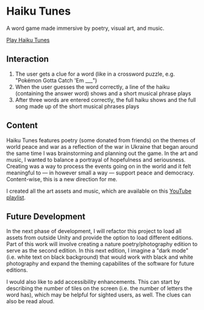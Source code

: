 # Haiku Tunes

A word game made immersive by poetry, visual art, and music. 

<a href="http://leahtynan.com/haiku-tunes">Play Haiku Tunes</a>

## Interaction
1. The user gets a clue for a word (like in a crossword puzzle, e.g. "Pokémon Gotta Catch 'Em ___")
2. When the user guesses the word correctly, a line of the haiku (containing the answer word) shows and a short musical phrase plays
3. After three words are entered correctly, the full haiku shows and the full song made up of the short musical phrases plays

## Content
Haiku Tunes features poetry (some donated from friends) on the themes of world peace and war as a reflection of the war in Ukraine that began around the same time I was brainstorming and planning out the game. In the art and music, I wanted to balance a portrayal of hopefulness and seriousness. Creating was a way to process the events going on in the world and it felt meaningful to — in however small a way — support peace and democracy. Content-wise, this is a new direction for me.

I created all the art assets and music, which are available on this <a href="https://www.youtube.com/watch?v=opqDVdZg43I&list=PLYJqFcgP0Aa6qZBGxYuZcd8l4_oI9-hK3&index=2">YouTube playlist</a>.

## Future Development
In the next phase of development, I will refactor this project to load all assets from outside Unity and provide the option to load different editions. Part of this work will involve creating a nature poetry/photography edition to serve as the second edition. In this next edition, I imagine a "dark mode" (i.e. white text on black background) that would work with black and white photography and expand the theming capabilites of the software for future editions.

I would also like to add accessibility enhancements. This can start by describing the number of tiles on the screen (i.e. the number of letters the word has), which may be helpful for sighted users, as well. The clues can also be read aloud.
